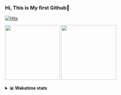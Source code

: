 ### Hi, This is My first Github👋
[![Hits](https://hits.seeyoufarm.com/api/count/incr/badge.svg?url=https%3A%2F%2Fgithub.com%2FJonghyun-Park1027&count_bg=%2379C83D&title_bg=%23555555&icon=&icon_color=%23E7E7E7&title=hits&edge_flat=false)](https://hits.seeyoufarm.com)
<p>
  <img height="180em" src="https://github-readme-stats.vercel.app/api?username=Jonghyun-Park1027&show_icons=true&include_all_commits=true&bg_color=30,e96443,904e95&title_color=fff&text_color=fff">
  <img height="180em" src="https://github-readme-stats.vercel.app/api/top-langs/?username=Jonghyun-Park1027&layout=compact&bg_color=30,e96443,904e95&title_color=fff&text_color=fff">


</p>
<details>
<summary><b>📊 Wakatime stats</b><br></summary>
<div>
<hr/>


[![Solved.ac Profile](http://mazassumnida.wtf/api/v2/generate_badge?boj=ppjjhh1027)](https://solved.ac/ppjjhh1027/)

<!--START_SECTION:waka-->
![Code Time](http://img.shields.io/badge/Code%20Time-69%20hrs%2014%20mins-blue)

![Profile Views](http://img.shields.io/badge/Profile%20Views-531-blue)

**🐱 My GitHub Data** 

> 🏆 71 Contributions in the Year 2023
 > 
> 📦 27.4 kB Used in GitHub's Storage 
 > 
> 🚫 Not Opted to Hire
 > 
> 📜 6 Public Repositories 
 > 
> 🔑 4 Private Repositories  
 > 
**I'm an Early 🐤** 

```text
🌞 Morning    9 commits      ██░░░░░░░░░░░░░░░░░░░░░░░   8.26% 
🌆 Daytime    65 commits     ███████████████░░░░░░░░░░   59.63% 
🌃 Evening    29 commits     ██████░░░░░░░░░░░░░░░░░░░   26.61% 
🌙 Night      6 commits      █░░░░░░░░░░░░░░░░░░░░░░░░   5.5%

```
📅 **I'm Most Productive on Sunday** 

```text
Monday       8 commits      █░░░░░░░░░░░░░░░░░░░░░░░░   7.34% 
Tuesday      4 commits      █░░░░░░░░░░░░░░░░░░░░░░░░   3.67% 
Wednesday    4 commits      █░░░░░░░░░░░░░░░░░░░░░░░░   3.67% 
Thursday     1 commits      ░░░░░░░░░░░░░░░░░░░░░░░░░   0.92% 
Friday       19 commits     ████░░░░░░░░░░░░░░░░░░░░░   17.43% 
Saturday     30 commits     ███████░░░░░░░░░░░░░░░░░░   27.52% 
Sunday       43 commits     █████████░░░░░░░░░░░░░░░░   39.45%

```


📊 **This Week I Spent My Time On** 

```text
⌚︎ Time Zone: Asia/Seoul

💬 Programming Languages: 
Jupyter                  14 hrs 19 mins      ███████████████████░░░░░░   77.39% 
Markdown                 2 hrs 35 mins       ███░░░░░░░░░░░░░░░░░░░░░░   14.03% 
Python                   42 mins             █░░░░░░░░░░░░░░░░░░░░░░░░   3.84% 
CSV/TSV                  41 mins             █░░░░░░░░░░░░░░░░░░░░░░░░   3.76% 
GitIgnore file           8 mins              ░░░░░░░░░░░░░░░░░░░░░░░░░   0.76%

🔥 Editors: 
PyCharm                  18 hrs 30 mins      █████████████████████████   100.0%

🐱‍💻 Projects: 
Codingtest               8 hrs 23 mins       ███████████░░░░░░░░░░░░░░   45.37% 
Dacon                    8 hrs 13 mins       ███████████░░░░░░░░░░░░░░   44.44% 
English_study_Program    54 mins             █░░░░░░░░░░░░░░░░░░░░░░░░   4.88% 
naver_boostcourse        35 mins             ░░░░░░░░░░░░░░░░░░░░░░░░░   3.18% 
포디블록                     19 mins             ░░░░░░░░░░░░░░░░░░░░░░░░░   1.73%

💻 Operating System: 
Windows                  18 hrs 30 mins      █████████████████████████   100.0%

```

**I Mostly Code in Jupyter Notebook** 

```text
Jupyter Notebook         6 repos             ████████████████░░░░░░░░░   66.67% 
Python                   1 repo              ██░░░░░░░░░░░░░░░░░░░░░░░   11.11% 
HTML                     1 repo              ██░░░░░░░░░░░░░░░░░░░░░░░   11.11% 
R                        1 repo              ██░░░░░░░░░░░░░░░░░░░░░░░   11.11%

```



 Last Updated on 12/01/2023 18:46:56 UTC
<!--END_SECTION:waka-->
</details>



